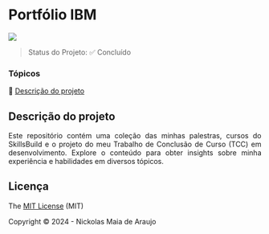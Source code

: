 <h1>Portfólio IBM</h1> 


   <img src="http://img.shields.io/static/v1?label=STATUS&message=CONCLUÍDO&color=RED&style=for-the-badge"/>

<br>

> Status do Projeto: :white_check_mark: Concluído

### Tópicos 

:small_blue_diamond: [Descrição do projeto](#descrição-do-projeto)

## Descrição do projeto 

<p align="justify">
  Este repositório contém uma coleção das minhas palestras, cursos do SkillsBuild e o projeto do meu Trabalho de Conclusão de Curso (TCC) em desenvolvimento. Explore o conteúdo para obter insights sobre minha experiência e habilidades em diversos tópicos.
</p>

## Licença 

The [MIT License]() (MIT)

Copyright :copyright: 2024 - Nickolas Maia de Araujo
